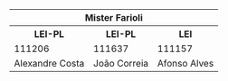 <table>
  <tr>
    <th colspan="3">Mister Farioli</th>
  </tr>
  <tr>
    <th>LEI-PL</th>
    <th>LEI-PL</th>
    <th>LEI</th>
  </tr>
  <tr>
    <td>111206</td>
    <td>111637</td>
    <td>111157</td>
  </tr>
  <tr>
    <td>Alexandre Costa</td>
    <td>João Correia</td>
    <td>Afonso Alves</td>
  </tr>
</table>

